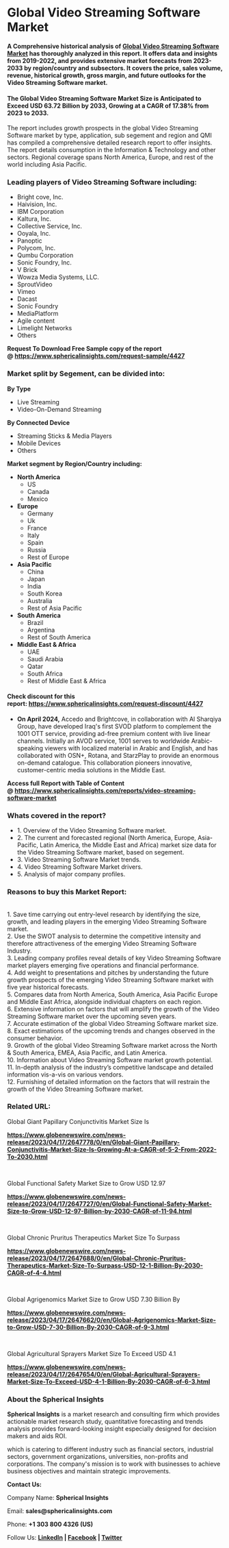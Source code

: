 <h1 class="news-post-title">Global Video Streaming Software Market</h1>
<p><strong>A Comprehensive historical analysis of&nbsp;<a href="https://www.sphericalinsights.com/reports/video-streaming-software-market" target="_blank" rel="noopener">Global Video Streaming Software Market</a>&nbsp;has thoroughly analyzed in this report. It offers data and insights from 2019-2022, and provides extensive market forecasts from 2023-2033 by region/country and subsectors. It covers the price, sales volume, revenue, historical growth, gross margin, and future outlooks for the Video Streaming Software market.</strong></p>
<h4><strong>The Global Video Streaming Software Market Size is Anticipated to Exceed USD 63.72 Billion by 2033, Growing at a CAGR of 17.38% from 2023 to 2033.</strong></h4>
<p>The report includes growth prospects in the global Video Streaming Software market by type, application, sub segement and region and QMI has compiled a comprehensive detailed research report to offer insights. The report details consumption in the Information &amp; Technology and other sectors. Regional coverage spans North America, Europe, and rest of the world including Asia Pacific.</p>
<h3><strong>Leading players of Video Streaming Software including:</strong></h3>
<ul>
<li>Bright cove, Inc.</li>
<li>Haivision, Inc.</li>
<li>IBM Corporation</li>
<li>Kaltura, Inc.</li>
<li>Collective Service, Inc.</li>
<li>Ooyala, Inc.</li>
<li>Panoptic</li>
<li>Polycom, Inc.</li>
<li>Qumbu Corporation</li>
<li>Sonic Foundry, Inc.</li>
<li>V Brick</li>
<li>Wowza Media Systems, LLC.</li>
<li>SproutVideo</li>
<li>Vimeo</li>
<li>Dacast</li>
<li>Sonic Foundry</li>
<li>MediaPlatform</li>
<li>Agile content</li>
<li>Limelight Networks</li>
<li>Others</li>
</ul>
<p><strong>Request To Download Free Sample copy of the report @&nbsp;<a href="https://www.sphericalinsights.com/request-sample/4427">https://www.sphericalinsights.com/request-sample/4427</a></strong></p>
<h3><strong>Market split by Segement, can be divided into:</strong></h3>
<p><strong>By Type</strong></p>
<ul>
<li>Live Streaming</li>
<li>Video-On-Demand Streaming</li>
</ul>
<p><strong>By Connected Device</strong></p>
<ul>
<li>Streaming Sticks &amp; Media Players</li>
<li>Mobile Devices</li>
<li>Others</li>
</ul>
<p><strong>Market segment by Region/Country including:</strong></p>
<ul>
<li><strong>North America</strong>
<ul>
<li>US</li>
<li>Canada</li>
<li>Mexico</li>
</ul>
</li>
<li><strong>Europe</strong>
<ul>
<li>Germany</li>
<li>Uk</li>
<li>France</li>
<li>Italy</li>
<li>Spain</li>
<li>Russia</li>
<li>Rest of Europe</li>
</ul>
</li>
<li><strong>Asia Pacific</strong>
<ul>
<li>China</li>
<li>Japan</li>
<li>India</li>
<li>South Korea</li>
<li>Australia</li>
<li>Rest of Asia Pacific</li>
</ul>
</li>
<li><strong>South America</strong>
<ul>
<li>Brazil</li>
<li>Argentina</li>
<li>Rest of South America</li>
</ul>
</li>
<li><strong>Middle East &amp; Africa</strong>
<ul>
<li>UAE</li>
<li>Saudi Arabia</li>
<li>Qatar</li>
<li>South Africa</li>
<li>Rest of Middle East &amp; Africa</li>
</ul>
</li>
</ul>
<h4>Check discount for this report:&nbsp;<a href="https://www.sphericalinsights.com/request-discount/4427">https://www.sphericalinsights.com/request-discount/4427</a></h4>
<ul>
<li><strong>On April 2024,</strong>&nbsp;Accedo and Brightcove, in collaboration with Al Sharqiya Group, have developed Iraq's first SVOD platform to complement the 1001 OTT service, providing ad-free premium content with live linear channels. Initially an AVOD service, 1001 serves to worldwide Arabic-speaking viewers with localized material in Arabic and English, and has collaborated with OSN+, Rotana, and StarzPlay to provide an enormous on-demand catalogue. This collaboration pioneers innovative, customer-centric media solutions in the Middle East.</li>
</ul>
<p><strong>Access full Report with Table of Content @&nbsp;<a href="https://www.sphericalinsights.com/reports/video-streaming-software-market">https://www.sphericalinsights.com/reports/video-streaming-software-market</a>&nbsp;</strong></p>
<h3><strong>Whats covered in the report?</strong></h3>
<ul>
<li>1. Overview of the Video Streaming Software market.</li>
<li>2. The current and forecasted regional (North America, Europe, Asia-Pacific, Latin America, the Middle East and Africa) market size data for the Video Streaming Software market, based on segement.</li>
<li>3. Video Streaming Software Market trends.</li>
<li>4. Video Streaming Software Market drivers.</li>
<li>5. Analysis of major company profiles.</li>
</ul>
<h3><strong>Reasons to buy this Market Report:</strong></h3>
<p><br />1. Save time carrying out entry-level research by identifying the size, growth, and leading players in the emerging Video Streaming Software market.<br />2. Use the SWOT analysis to determine the competitive intensity and therefore attractiveness of the emerging Video Streaming Software Industry.<br />3. Leading company profiles reveal details of key Video Streaming Software market players emerging five operations and financial performance.<br />4. Add weight to presentations and pitches by understanding the future growth prospects of the emerging Video Streaming Software market with five year historical forecasts.<br />5. Compares data from North America, South America, Asia Pacific Europe and Middle East Africa, alongside individual chapters on each region.<br />6. Extensive information on factors that will amplify the growth of the Video Streaming Software market over the upcoming seven years.<br />7. Accurate estimation of the global Video Streaming Software market size.<br />8. Exact estimations of the upcoming trends and changes observed in the consumer behavior.<br />9. Growth of the global Video Streaming Software market across the North &amp; South America, EMEA, Asia Pacific, and Latin America.<br />10. Information about Video Streaming Software market growth potential.<br />11. In-depth analysis of the industry&rsquo;s competitive landscape and detailed information vis-a-vis on various vendors.<br />12. Furnishing of detailed information on the factors that will restrain the growth of the Video Streaming Software market.</p>
<h3><strong>Related URL:</strong></h3>
<p>Global Giant Papillary Conjunctivitis Market Size Is</p>
<p><strong><a href="https://www.globenewswire.com/news-release/2023/04/17/2647778/0/en/Global-Giant-Papillary-Conjunctivitis-Market-Size-Is-Growing-At-a-CAGR-of-5-2-From-2022-To-2030.html">https://www.globenewswire.com/news-release/2023/04/17/2647778/0/en/Global-Giant-Papillary-Conjunctivitis-Market-Size-Is-Growing-At-a-CAGR-of-5-2-From-2022-To-2030.html</a>&nbsp;</strong></p>
<p>&nbsp;</p>
<p>Global Functional Safety Market Size to Grow USD 12.97</p>
<p><strong><a href="https://www.globenewswire.com/news-release/2023/04/17/2647727/0/en/Global-Functional-Safety-Market-Size-to-Grow-USD-12-97-Billion-by-2030-CAGR-of-11-94.html">https://www.globenewswire.com/news-release/2023/04/17/2647727/0/en/Global-Functional-Safety-Market-Size-to-Grow-USD-12-97-Billion-by-2030-CAGR-of-11-94.html</a>&nbsp;</strong></p>
<p>&nbsp;</p>
<p>Global Chronic Pruritus Therapeutics Market Size To Surpass</p>
<p><strong><a href="https://www.globenewswire.com/news-release/2023/04/17/2647688/0/en/Global-Chronic-Pruritus-Therapeutics-Market-Size-To-Surpass-USD-12-1-Billion-By-2030-CAGR-of-4-4.html">https://www.globenewswire.com/news-release/2023/04/17/2647688/0/en/Global-Chronic-Pruritus-Therapeutics-Market-Size-To-Surpass-USD-12-1-Billion-By-2030-CAGR-of-4-4.html</a>&nbsp;</strong></p>
<p>&nbsp;</p>
<p>Global Agrigenomics Market Size to Grow USD 7.30 Billion By</p>
<p><strong><a href="https://www.globenewswire.com/news-release/2023/04/17/2647662/0/en/Global-Agrigenomics-Market-Size-to-Grow-USD-7-30-Billion-By-2030-CAGR-of-9-3.html">https://www.globenewswire.com/news-release/2023/04/17/2647662/0/en/Global-Agrigenomics-Market-Size-to-Grow-USD-7-30-Billion-By-2030-CAGR-of-9-3.html</a>&nbsp;</strong></p>
<p>&nbsp;</p>
<p>Global Agricultural Sprayers Market Size To Exceed USD 4.1</p>
<p><strong><a href="https://www.globenewswire.com/news-release/2023/04/17/2647654/0/en/Global-Agricultural-Sprayers-Market-Size-To-Exceed-USD-4-1-Billion-By-2030-CAGR-of-6-3.html">https://www.globenewswire.com/news-release/2023/04/17/2647654/0/en/Global-Agricultural-Sprayers-Market-Size-To-Exceed-USD-4-1-Billion-By-2030-CAGR-of-6-3.html</a>&nbsp;</strong></p>
<h3><strong>About the Spherical Insights</strong></h3>
<p><strong>Spherical Insights</strong>&nbsp;is a market research and consulting firm which provides actionable market research study, quantitative forecasting and trends analysis provides forward-looking insight especially designed for decision makers and aids ROI.</p>
<p>which is catering to different industry such as financial sectors, industrial sectors, government organizations, universities, non-profits and corporations. The company's mission is to work with businesses to achieve business objectives and maintain strategic improvements.</p>
<p><strong>Contact Us:</strong></p>
<p>Company Name:&nbsp;<strong>Spherical Insights</strong></p>
<p>Email:&nbsp;<strong>sales@sphericalinsights.com</strong></p>
<p>Phone:&nbsp;<strong>+1 303 800 4326 (US)</strong></p>
<p>Follow Us:&nbsp;<strong><a href="https://www.linkedin.com/company/spherical-insight/"><u>LinkedIn</u></a>&nbsp;|&nbsp;<a href="https://www.facebook.com/sphericalinsights22"><u>Facebook</u></a>&nbsp;|&nbsp;<a href="https://twitter.com/SInsights_US"><u>Twitter</u></a></strong></p>
